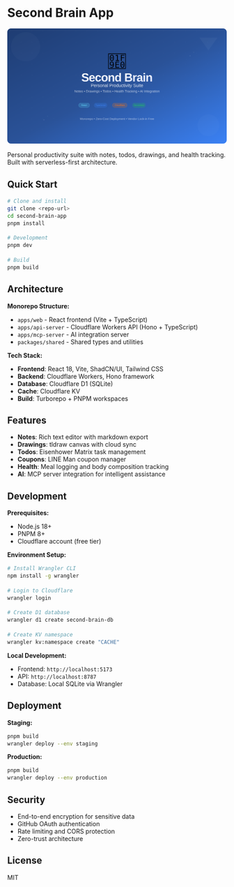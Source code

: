 
# Second Brain App

![Second Brain App Cover](repo-cover.svg)

Personal productivity suite with notes, todos, drawings, and health tracking. Built with serverless-first architecture.

## Quick Start

```bash
# Clone and install
git clone <repo-url>
cd second-brain-app
pnpm install

# Development
pnpm dev

# Build
pnpm build
```

## Architecture

**Monorepo Structure:**

- `apps/web` - React frontend (Vite + TypeScript)
- `apps/api-server` - Cloudflare Workers API (Hono + TypeScript)
- `apps/mcp-server` - AI integration server
- `packages/shared` - Shared types and utilities

**Tech Stack:**

- **Frontend**: React 18, Vite, ShadCN/UI, Tailwind CSS
- **Backend**: Cloudflare Workers, Hono framework
- **Database**: Cloudflare D1 (SQLite)
- **Cache**: Cloudflare KV
- **Build**: Turborepo + PNPM workspaces

## Features

- **Notes**: Rich text editor with markdown export
- **Drawings**: tldraw canvas with cloud sync
- **Todos**: Eisenhower Matrix task management
- **Coupons**: LINE Man coupon manager
- **Health**: Meal logging and body composition tracking
- **AI**: MCP server integration for intelligent assistance

## Development

**Prerequisites:**

- Node.js 18+
- PNPM 8+
- Cloudflare account (free tier)

**Environment Setup:**

```bash
# Install Wrangler CLI
npm install -g wrangler

# Login to Cloudflare
wrangler login

# Create D1 database
wrangler d1 create second-brain-db

# Create KV namespace
wrangler kv:namespace create "CACHE"
```

**Local Development:**

- Frontend: `http://localhost:5173`
- API: `http://localhost:8787`
- Database: Local SQLite via Wrangler

## Deployment

**Staging:**

```bash
pnpm build
wrangler deploy --env staging
```

**Production:**

```bash
pnpm build
wrangler deploy --env production
```

## Security

- End-to-end encryption for sensitive data
- GitHub OAuth authentication
- Rate limiting and CORS protection
- Zero-trust architecture

## License

MIT
